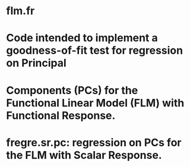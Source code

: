 # flm.fr

# Code intended to implement a goodness-of-fit test for regression on Principal 
# Components (PCs) for the Functional Linear Model (FLM) with Functional Response.

# fregre.sr.pc: regression on PCs for the FLM with Scalar Response.
